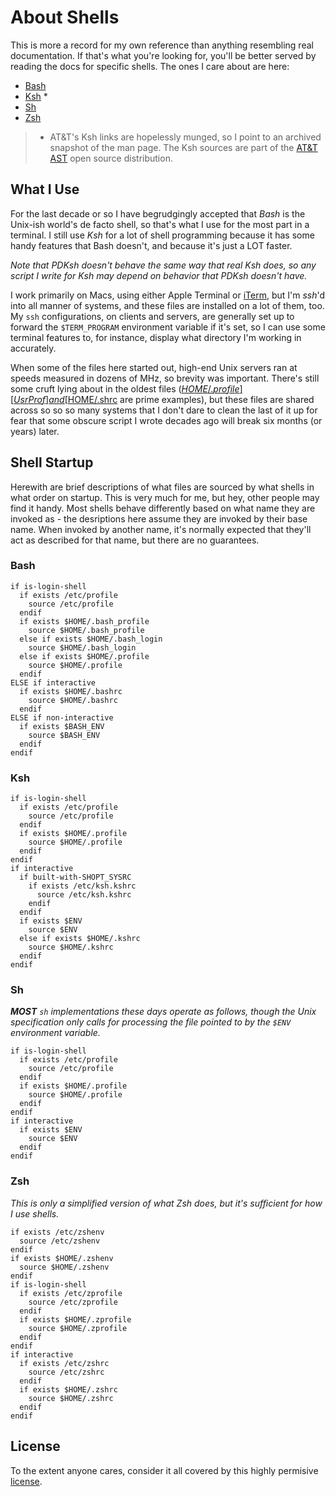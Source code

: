 # About Shells

This is more a record for my own reference than anything resembling real documentation. If that's what you're looking for, you'll be better served by reading the docs for specific shells. The ones I care about are here:

* [Bash][]
* [Ksh][] *
* [Sh][]
* [Zsh][]

> * AT&T's Ksh links are hopelessly munged, so I point to an archived snapshot of the man page. The Ksh sources are part of the [AT&T AST][AttAst] open source distribution.

## What I Use

For the last decade or so I have begrudgingly accepted that _Bash_ is the Unix-ish world's de facto shell, so that's what I use for the most part in a terminal. I still use _Ksh_ for a lot of shell programming because it has some handy features that Bash doesn't, and because it's just a LOT faster.

_Note that PDKsh doesn't behave the same way that real Ksh does, so any script I write for Ksh may depend on behavior that PDKsh doesn't have._

I work primarily on Macs, using either Apple Terminal or [iTerm][], but I'm _ssh_'d into all manner of systems, and these files are installed on a lot of them, too. My `ssh` configurations, on clients and servers, are generally set up to forward the `$TERM_PROGRAM` environment variable if it's set, so I can use some terminal features to, for instance, display what directory I'm working in accurately.

When some of the files here started out, high-end Unix servers ran at speeds measured in dozens of MHz, so brevity was important. There's still some cruft lying about in the oldest files ([$HOME/.profile][UsrProf] and [$HOME/.shrc][UsrShrc] are prime examples), but these files are shared across so so so many systems that I don't dare to clean the last of it up for fear that some obscure script I wrote decades ago will break six months (or years) later.

## Shell Startup

Herewith are brief descriptions of what files are sourced by what shells in what order on startup. This is very much for me, but hey, other people may find it handy. Most shells behave differently based on what name they are invoked as - the desriptions here assume they are invoked by their base name. When invoked by another name, it's normally expected that they'll act as described for that name, but there are no guarantees.

### Bash

```
if is-login-shell
  if exists /etc/profile
    source /etc/profile
  endif
  if exists $HOME/.bash_profile
    source $HOME/.bash_profile
  else if exists $HOME/.bash_login
    source $HOME/.bash_login
  else if exists $HOME/.profile
    source $HOME/.profile
  endif
ELSE if interactive
  if exists $HOME/.bashrc
    source $HOME/.bashrc
  endif
ELSE if non-interactive
  if exists $BASH_ENV
    source $BASH_ENV
  endif
endif
```

### Ksh

```
if is-login-shell
  if exists /etc/profile
    source /etc/profile
  endif
  if exists $HOME/.profile
    source $HOME/.profile
  endif
endif
if interactive
  if built-with-SHOPT_SYSRC
    if exists /etc/ksh.kshrc
      source /etc/ksh.kshrc
    endif
  endif
  if exists $ENV
    source $ENV
  else if exists $HOME/.kshrc
    source $HOME/.kshrc
  endif
endif
```

### Sh

_**MOST** `sh` implementations these days operate as follows, though the Unix specification only calls for processing the file pointed to by the `$ENV` environment variable._

```
if is-login-shell
  if exists /etc/profile
    source /etc/profile
  endif
  if exists $HOME/.profile
    source $HOME/.profile
  endif
endif
if interactive
  if exists $ENV
    source $ENV
  endif
endif
```

### Zsh

_This is only a simplified version of what Zsh does, but it's sufficient for how I use shells._

```
if exists /etc/zshenv
  source /etc/zshenv
endif
if exists $HOME/.zshenv
  source $HOME/.zshenv
endif
if is-login-shell
  if exists /etc/zprofile
    source /etc/zprofile
  endif
  if exists $HOME/.zprofile
    source $HOME/.zprofile
  endif
endif
if interactive
  if exists /etc/zshrc
    source /etc/zshrc
  endif
  if exists $HOME/.zshrc
    source $HOME/.zshrc
  endif
endif
```

## License

To the extent anyone cares, consider it all covered by this highly permisive [license][License].

 [Bash]: https://www.gnu.org/software/bash/manual/bash.html
 [Ksh]: https://web.archive.org/web/20130605160033/http://www2.research.att.com/~gsf/man/man1/ksh.html
 [Sh]: http://pubs.opengroup.org/onlinepubs/9699919799/utilities/sh.html
 [Zsh]: http://zsh.sourceforge.net/Doc/Release/zsh_toc.html
 [AttAst]: https://github.com/att/ast
 [iTerm]: https://www.iterm2.com
 [BinDir]: ../bin
 [EnvDir]: ../env
 [UsrProf]: ../home/profile
 [UsrShrc]: ../home/shrc
 [License]: ../LICENSE
